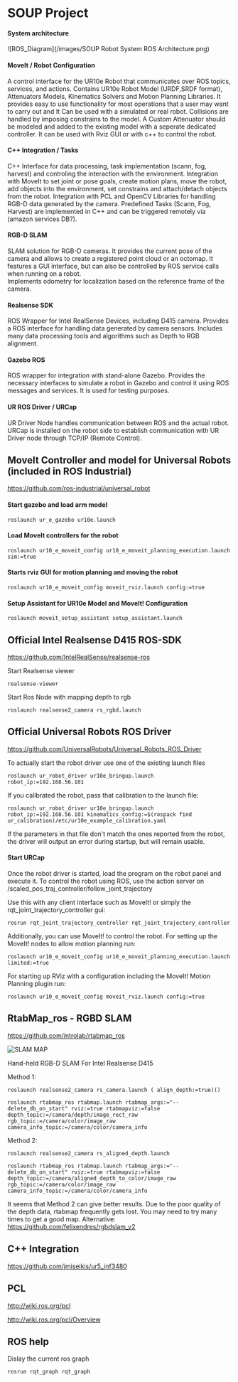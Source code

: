 # SOUP Project

#### System architecture

![ROS_Diagram](/images/SOUP Robot System ROS Architecture.png)

#### MoveIt / Robot Configuration
A control interface for the UR10e Robot that communicates over ROS topics, services, and actions. Contains UR10e Robot Model (URDF,SRDF format), Attenuators Models, Kinematics Solvers and Motion Planning Libraries. It provides easy to use functionality for most operations that a user may want to carry out and It Can be used with a simulated or real robot. Collisions are handled by imposing constrains to the model. A Custom Attenuator should be modeled and added to the existing model with a seperate dedicated controller. It can be used with Rviz GUI or with c++ to control the robot.
  
#### C++ Integration / Tasks
C++ Interface for data processing, task implementation (scann, fog, harvest) and controling the interaction with the environment. Integration with MoveIt to set joint or pose goals, create motion plans, move the robot, add objects into the environment, set constrains and attach/detach objects from the robot. Integration with PCL and OpenCV Libraries for handling RGB-D data generated by the camera. Predefined Tasks (Scann, Fog, Harvest) are implemented in C++ and can be triggered remotely via (amazon services DB?).

#### RGB-D SLAM 
SLAM solution for RGB-D cameras. It provides the current pose of the camera and allows to create a registered point cloud or an octomap. It features a GUI interface, but can also be controlled by ROS service calls when running on a robot.      
Implements odometry for localization based on the reference frame of the camera. 

#### Realsense SDK 
ROS Wrapper for Intel RealSense Devices, including D415 camera. Provides a ROS interface for handling data generated by camera sensors. Includes many data processing tools and algorithms such as Depth to RGB alignment.  

#### Gazebo ROS
ROS wrapper for integration with stand-alone Gazebo. Provides the necessary interfaces to simulate a robot in Gazebo and control it using ROS messages and services. It is used for testing purposes.

#### UR ROS Driver / URCap
UR Driver Node handles communication between ROS and the actual robot. URCap is installed on the robot side to establish communication with UR Driver node through TCP/IP (Remote Control).  




## MoveIt Controller and model for Universal Robots (included in ROS Industrial)
https://github.com/ros-industrial/universal_robot

#### Start gazebo and load arm model

    roslaunch ur_e_gazebo ur10e.launch

#### Load MoveIt controllers for the robot

    roslaunch ur10_e_moveit_config ur10_e_moveit_planning_execution.launch sim:=true

#### Starts rviz GUI for motion planning and moving the robot

    roslaunch ur10_e_moveit_config moveit_rviz.launch config:=true

#### Setup Assistant for UR10e Model and MoveIt! Configuration

    roslaunch moveit_setup_assistant setup_assistant.launch


## Official Intel Realsense D415 ROS-SDK 
https://github.com/IntelRealSense/realsense-ros

Start Realsense viewer
    
    realsense-viewer

Start Ros Node with mapping depth to rgb
    
    roslaunch realsense2_camera rs_rgbd.launch


## Official Universal Robots ROS Driver
https://github.com/UniversalRobots/Universal_Robots_ROS_Driver

To actually start the robot driver use one of the existing launch files

    roslaunch ur_robot_driver ur10e_bringup.launch robot_ip:=192.168.56.101

If you calibrated the robot, pass that calibration to the launch file:

    roslaunch ur_robot_driver ur10e_bringup.launch robot_ip:=192.168.56.101 kinematics_config:=$(rospack find ur_calibration)/etc/ur10e_example_calibration.yaml

If the parameters in that file don't match the ones reported from the robot, the driver will output an error during startup, but will remain usable.

#### Start URCap
Once the robot driver is started, load the program on the robot panel and execute it. 
To control the robot using ROS, use the action server on /scaled_pos_traj_controller/follow_joint_trajectory

Use this with any client interface such as MoveIt! or simply the rqt_joint_trajectory_controller gui:

    rosrun rqt_joint_trajectory_controller rqt_joint_trajectory_controller

Additionally, you can use MoveIt! to control the robot. For setting up the MoveIt! nodes to allow motion planning run:

    roslaunch ur10_e_moveit_config ur10_e_moveit_planning_execution.launch limited:=true

For starting up RViz with a configuration including the MoveIt! Motion Planning plugin run:

    roslaunch ur10_e_moveit_config moveit_rviz.launch config:=true



## RtabMap_ros - RGBD SLAM
https://github.com/introlab/rtabmap_ros

![SLAM MAP](/images/os_tracking_results.gif)


Hand-held RGB-D SLAM For Intel Realsense D415 

Method 1:
    
    roslaunch realsense2_camera rs_camera.launch ( align_depth:=true)()
    
    roslaunch rtabmap_ros rtabmap.launch rtabmap_args:="--delete_db_on_start" rviz:=true rtabmapviz:=false     depth_topic:=/camera/depth/image_rect_raw rgb_topic:=/camera/color/image_raw camera_info_topic:=/camera/color/camera_info

Method 2:

    roslaunch realsense2_camera rs_aligned_depth.launch

    roslaunch rtabmap_ros rtabmap.launch rtabmap_args:="--delete_db_on_start" rviz:=true rtabmapviz:=false depth_topic:=/camera/aligned_depth_to_color/image_raw rgb_topic:=/camera/color/image_raw camera_info_topic:=/camera/color/camera_info

It seems that Method 2 can give better results. Due to the poor quality of the depth data, rtabmap frequently gets lost. You may need to try many times to get a good map.
Alternative: https://github.com/felixendres/rgbdslam_v2


## C++ Integration
https://github.com/jmiseikis/ur5_inf3480


## PCL
http://wiki.ros.org/pcl

http://wiki.ros.org/pcl/Overview




## ROS help
Dislay the current ros graph

    rosrun rqt_graph rqt_graph




